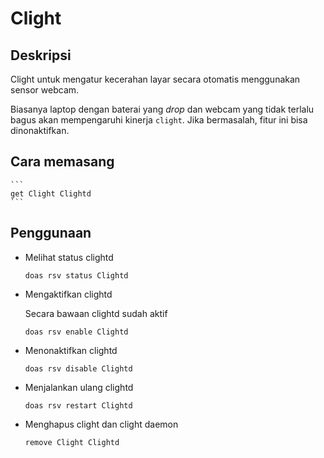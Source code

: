 # Clight

## Deskripsi

Clight untuk mengatur kecerahan layar secara otomatis menggunakan sensor webcam.

Biasanya laptop dengan baterai yang _drop_ dan webcam yang tidak terlalu bagus akan mempengaruhi kinerja `clight`. Jika bermasalah, fitur ini bisa dinonaktifkan.


## Cara memasang

    ```
    get Clight Clightd
    ```
## Penggunaan

- Melihat status clightd

    ```
    doas rsv status Clightd
    ```

- Mengaktifkan clightd

    Secara bawaan clightd sudah aktif

    ```
    doas rsv enable Clightd
    ```

- Menonaktifkan clightd

    ```
    doas rsv disable Clightd
    ```

- Menjalankan ulang clightd

    ```
    doas rsv restart Clightd
    ```

- Menghapus clight dan clight daemon

    ```
    remove Clight Clightd
    ```
